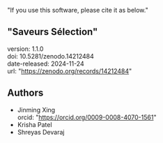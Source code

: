 "If you use this software, please cite it as below."<br>

## "Saveurs Sélection"

version: 1.1.0 <br>
doi: 10.5281/zenodo.14212484<br>
date-released: 2024-11-24<br>
url: "https://zenodo.org/records/14212484"

## Authors

- Jinming Xing<br>
  orcid: "https://orcid.org/0009-0008-4070-1561"
- Krisha Patel<br>
- Shreyas Devaraj<br>
